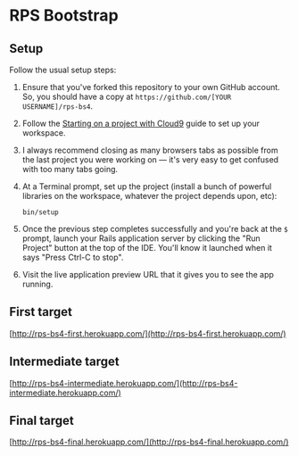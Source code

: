 # RPS Bootstrap

## Setup

Follow the usual setup steps:

 1. Ensure that you've forked this repository to your own GitHub account. So, you should have a copy at `https://github.com/[YOUR USERNAME]/rps-bs4`.
 1. Follow the [Starting on a project with Cloud9](https://guides.firstdraft.com/getting-started-with-cloud9.html) guide to set up your workspace.
 1. I always recommend closing as many browsers tabs as possible from the last project you were working on — it's very easy to get confused with too many tabs going.
 1. At a Terminal prompt, set up the project (install a bunch of powerful libraries on the workspace, whatever the project depends upon, etc):

    ```
    bin/setup
    ```

 1. Once the previous step completes successfully and you're back at the `$` prompt, launch your Rails application server by clicking the "Run Project" button at the top of the IDE. You'll know it launched when it says "Press Ctrl-C to stop".
 1. Visit the live application preview URL that it gives you to see the app running.

## First target

[http://rps-bs4-first.herokuapp.com/](http://rps-bs4-first.herokuapp.com/)

## Intermediate target

[http://rps-bs4-intermediate.herokuapp.com/](http://rps-bs4-intermediate.herokuapp.com/)

## Final target

[http://rps-bs4-final.herokuapp.com/](http://rps-bs4-final.herokuapp.com/)
